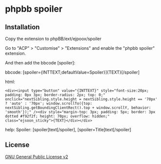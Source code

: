 # phpbb spoiler

## Installation

Copy the extension to phpBB/ext/ejpoox/spoiler

Go to "ACP" > "Customise" > "Extensions" and enable the "phpbb spoiler" extension.

And then add the bbcode [spoiler]:

bbcode:
[spoiler={INTTEXT;defaultValue=Spoiler}]{TEXT}[/spoiler]

html:
```
<div><input type="button" value="{INTTEXT}" style="font-size:20px; padding: 0px 3px; border-radius: 2px; top: 0;" onclick="nextSibling.style.height = nextSibling.style.height == '70px' ? 'auto' : '70px'; window.scrollTo({top: nextSibling.getBoundingClientRect().top + window.scrollY, behavior: 'smooth'});" /><div style="margin-top: 3px; padding: 5px; border: 3px dotted #f92f2f; height: 70px; overflow: hidden;" class="ejsoon_sticky">{TEXT}</div></div>
```
help:
Spoiler: [spoiler]text[/spoiler], [spoiler=Title]text[/spoiler]

## License

[GNU General Public License v2](license.txt)
